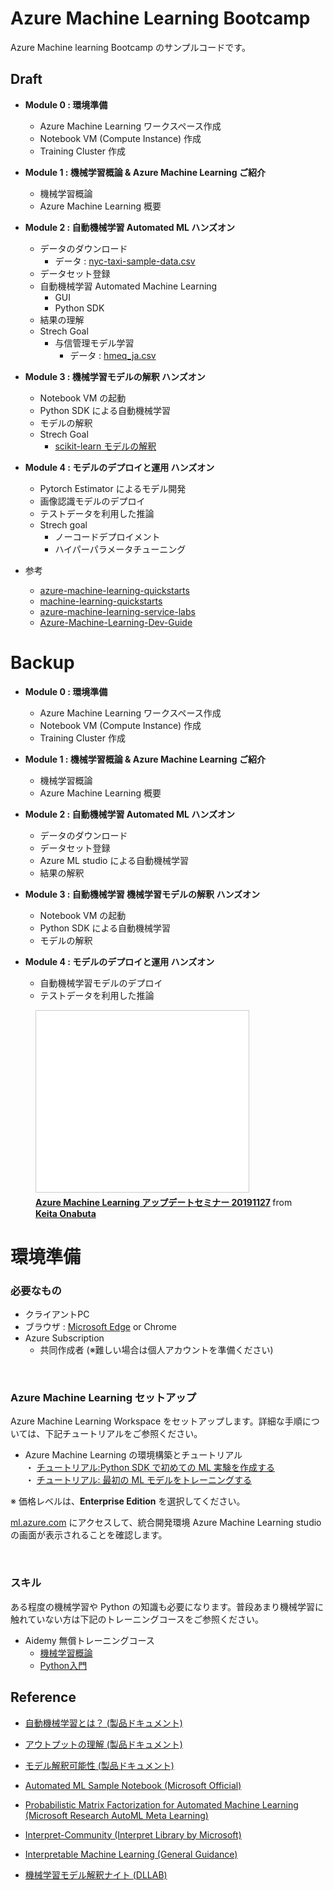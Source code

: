 # Azure Machine Learning Bootcamp

Azure Machine learning Bootcamp のサンプルコードです。

## Draft
- **Module 0 : 環境準備**
    - Azure Machine Learning ワークスペース作成
    - Notebook VM (Compute Instance) 作成
    - Training Cluster 作成

- **Module 1 : 機械学習概論 & Azure Machine Learning ご紹介**
    - 機械学習概論
    - Azure Machine Learning 概要

- **Module 2 : 自動機械学習 Automated ML ハンズオン**
    - データのダウンロード
        - データ : [nyc-taxi-sample-data.csv](https://quickstartsws9073123377.blob.core.windows.net/azureml-blobstore-0d1c4218-a5f9-418b-bf55-902b65277b85/quickstarts/nyc-taxi-data/nyc-taxi-sample-data.csv)
    - データセット登録
    - 自動機械学習 Automated Machine Learning
        - GUI
        - Python SDK
    - 結果の理解
    - Strech Goal
        - 与信管理モデル学習
            - データ : [hmeq_ja.csv](https://github.com/konabuta/Automated-ML-Workshop/blob/master/data/hmeq_ja.csv)
- **Module 3 : 機械学習モデルの解釈 ハンズオン**
    - Notebook VM の起動
    - Python SDK による自動機械学習
    - モデルの解釈
    - Strech Goal
        - [scikit-learn モデルの解釈](https://github.com/solliancenet/azure-machine-learning-quickstarts/blob/master/aml-python-sdk/starter-artifacts/nbvm-notebooks/06-aml-interpretability/solution-interpretability-with-AML.ipynb)


- **Module 4 : モデルのデプロイと運用 ハンズオン**
    - Pytorch Estimator によるモデル開発
    - 画像認識モデルのデプロイ
    - テストデータを利用した推論
    - Strech goal
        - ノーコードデプロイメント
        - ハイパーパラメータチューニング

- 参考
    - [azure-machine-learning-quickstarts](https://github.com/solliancenet/azure-machine-learning-quickstarts)
    - [machine-learning-quickstarts](https://github.com/solliancenet/machine-learning-quickstarts)
    - [azure-machine-learning-service-labs](https://github.com/solliancenet/azure-machine-learning-service-labs)
    - [Azure-Machine-Learning-Dev-Guide](https://github.com/solliancenet/Azure-Machine-Learning-Dev-Guide)


# Backup
- **Module 0 : 環境準備**
    - Azure Machine Learning ワークスペース作成
    - Notebook VM (Compute Instance) 作成
    - Training Cluster 作成

- **Module 1 : 機械学習概論 & Azure Machine Learning ご紹介**
    - 機械学習概論
    - Azure Machine Learning 概要

- **Module 2 : 自動機械学習 Automated ML ハンズオン**
    - データのダウンロード
    - データセット登録
    - Azure ML studio による自動機械学習
    - 結果の解釈
- **Module 3 : 自動機械学習 機械学習モデルの解釈 ハンズオン**
    - Notebook VM の起動
    - Python SDK による自動機械学習
    - モデルの解釈

- **Module 4 : モデルのデプロイと運用 ハンズオン**
    - 自動機械学習モデルのデプロイ
    - テストデータを利用した推論

<figure>
<iframe src="//www.slideshare.net/slideshow/embed_code/key/ahjTJ3YdP5Pa9Y" width="340" height="290" frameborder="0" marginwidth="0" marginheight="0" scrolling="no" style="border:1px solid #CCC; border-width:1px; margin-bottom:5px; max-width: 100%;" allowfullscreen> </iframe> <div style="margin-bottom:5px"> <strong> <a href="//www.slideshare.net/keitaonabuta/azure-machine-learning-20191127" title="Azure Machine Learning アップデートセミナー 20191127" target="_blank">Azure Machine Learning アップデートセミナー 20191127</a> </strong> from <strong><a href="//www.slideshare.net/keitaonabuta" target="_blank">Keita Onabuta</a></strong> </div>
</figure>

# 環境準備

### 必要なもの

- クライアントPC
- ブラウザ : [Microsoft Edge](https://www.microsoft.com/en-us/edge) or Chrome
- Azure Subscription
    - 共同作成者 (※難しい場合は個人アカウントを準備ください)

<br>

### Azure Machine Learning セットアップ

Azure Machine Learning Workspace をセットアップします。詳細な手順については、下記チュートリアルをご参照ください。

- Azure Machine Learning  の環境構築とチュートリアル<br>
・ [チュートリアル:Python SDK で初めての ML 実験を作成する](https://docs.microsoft.com/ja-JP/azure/machine-learning/service/tutorial-1st-experiment-sdk-setup)<br>
・ [チュートリアル: 最初の ML モデルをトレーニングする](https://docs.microsoft.com/ja-JP/azure/machine-learning/service/tutorial-1st-experiment-sdk-train)

※ 価格レベルは、**Enterprise Edition** を選択してください。

[ml.azure.com](ml.azure.com) にアクセスして、統合開発環境 Azure Machine Learning studio の画面が表示されることを確認します。


<br>

### スキル

ある程度の機械学習や Python の知識も必要になります。普段あまり機械学習に触れていない方は下記のトレーニングコースをご参照ください。

- Aidemy 無償トレーニングコース
    - [機械学習概論](https://aidemy.net/courses/2010)
    - [Python入門](https://aidemy.net/courses/3010)


## Reference
- [自動機械学習とは？ (製品ドキュメント)](https://docs.microsoft.com/ja-JP/azure/machine-learning/service/concept-automated-ml?WT.mc_id=oreilly-webinar-lazzeri)
- [アウトプットの理解 (製品ドキュメント)](https://docs.microsoft.com/ja-jp/azure/machine-learning/service/how-to-understand-automated-ml)
- [モデル解釈可能性 (製品ドキュメント)](https://docs.microsoft.com/ja-JP/azure/machine-learning/service/how-to-machine-learning-interpretability)
- [Automated ML Sample Notebook (Microsoft Official)](https://github.com/Azure/MachineLearningNotebooks/tree/master/how-to-use-azureml/automated-machine-learning)
- [Probabilistic Matrix Factorization for Automated Machine Learning (Microsoft Research AutoML Meta Learning)](https://www.microsoft.com/en-us/research/publication/probabilistic-matrix-factorization-for-automated-machine-learning/)

- [Interpret-Community (Interpret Library by Microsoft)](https://github.com/interpretml/interpret-community)

- [Interpretable Machine Learning (General Guidance)](https://christophm.github.io/interpretable-ml-book/)

- [機械学習モデル解釈ナイト (DLLAB)](https://dllab.connpass.com/event/153453/)
